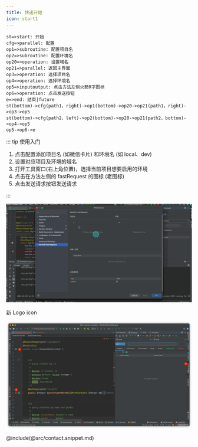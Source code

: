 ```yaml
---
title: 快速开始
icon: start1
---
```


```flow
st=>start: 开始
cfg=>parallel: 配置
op1=>subroutine: 配置项目名
op2=>subroutine: 配置环境名
op20=>operation: 设置域名
op21=>parallel: 返回主界面
op3=>operation: 选择项目名
op4=>operation: 选择环境名
op5=>inputoutput: 点击方法左侧火箭R字图标
op6=>operation: 点击发送按钮
e=>end: 结束|future
st(bottom)->cfg(path1，right)->op1(bottom)->op20->op21(path1，right)->op3->op5
st(bottom)->cfg(path2，left)->op2(bottom)->op20->op21(path2，bottom)->op4->op5
op5->op6->e
```

::: tip 使用入门

1. 点击配置添加项目名 (如微信卡片) 和环境名 (如 local、dev)
1. 设置对应项目及环境的域名
1. 打开工具窗口(右上角位置)，选择当前项目想要启用的环境
1. 点击在方法左侧的 fastRequest 的图标 <FontIcon icon="restfulFastRequest" /> (老图标<FontIcon icon="restfulFastRequest1" />)
1. 点击发送请求按钮发送请求

:::

![](/img/howToUse.gif)

新 Logo icon <FontIcon icon="restfulFastRequest" />

![](/img/newLogoIcon.png)

@include(@src/contact.snippet.md)
